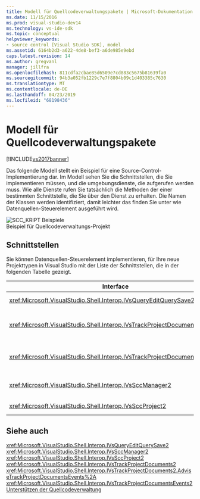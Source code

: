 ```yaml
---
title: Modell für Quellcodeverwaltungspakete | Microsoft-Dokumentation
ms.date: 11/15/2016
ms.prod: visual-studio-dev14
ms.technology: vs-ide-sdk
ms.topic: conceptual
helpviewer_keywords:
- source control [Visual Studio SDK], model
ms.assetid: 6164b2d3-a622-4de8-bef3-a6de985e9ebd
caps.latest.revision: 14
ms.author: gregvanl
manager: jillfra
ms.openlocfilehash: 811cdfa2cbae85d6509e7cd883c5675b81639fa0
ms.sourcegitcommit: 94b3a052fb1229c7e7f8804b09c1d403385c7630
ms.translationtype: MT
ms.contentlocale: de-DE
ms.lasthandoff: 04/23/2019
ms.locfileid: "68198436"
---
```

# <a name="model-for-source-control-packages"></a>Modell für Quellcodeverwaltungspakete
[!INCLUDE[vs2017banner](../../includes/vs2017banner.md)]

Das folgende Modell stellt ein Beispiel für eine Source-Control-Implementierung dar. Im Modell sehen Sie die Schnittstellen, die Sie implementieren müssen, und die umgebungsdienste, die aufgerufen werden muss. Wie alle Dienste rufen Sie tatsächlich die Methoden der einer bestimmten Schnittstelle, die Sie über den Dienst zu erhalten. Die Namen der Klassen werden identifiziert, damit leichter das finden Sie unter wie Datenquellen-Steuerelement ausgeführt wird.  
  
 ![SCC&#95;KRIPT Beispiele](../../extensibility/internals/media/scc-tup.gif "SCC_TUP")  
Beispiel für Quellcodeverwaltungs-Projekt  
  
## <a name="interfaces"></a>Schnittstellen  
 Sie können Datenquellen-Steuerelement implementieren, für Ihre neue Projekttypen in Visual Studio mit der Liste der Schnittstellen, die in der folgenden Tabelle gezeigt.  
  
|Interface|Mit|  
|---------------|---------|  
|<xref:Microsoft.VisualStudio.Shell.Interop.IVsQueryEditQuerySave2>|Wird von Projekten und Editoren ein, bevor Sie sie speichern oder Änderung (geändert)-Dateien. Diese Schnittstelle erfolgt mithilfe der <xref:Microsoft.VisualStudio.Shell.Interop.SVsQueryEditQuerySave> Service.|  
|<xref:Microsoft.VisualStudio.Shell.Interop.IVsTrackProjectDocuments2>|Wird von Projekten für eine Berechtigung zum Hinzufügen, entfernen oder Umbenennen einer Datei oder eines Verzeichnisses aufgerufen. Diese Schnittstelle wird auch von Projekten aufgerufen, zu informieren, dass die Umgebung aus, wenn eine genehmigte hinzufügen, entfernen oder Umbenennen der Aktion abgeschlossen ist. Erfolgt mithilfe der <xref:Microsoft.VisualStudio.Shell.Interop.SVsTrackProjectDocuments> Service.|  
|<xref:Microsoft.VisualStudio.Shell.Interop.IVsTrackProjectDocumentsEvents2>|Durch jede Entität, die registriert wird, um benachrichtigt zu werden, wenn Projekte hinzufügen, umbenennen oder einer Datei oder eines Verzeichnisses entfernen implementiert. Rufen Sie zum Registrieren für die ereignisbenachrichtigung <xref:Microsoft.VisualStudio.Shell.Interop.IVsTrackProjectDocuments2.AdviseTrackProjectDocumentsEvents%2A>.|  
|<xref:Microsoft.VisualStudio.Shell.Interop.IVsSccManager2>|Wird von Projekten, zum Registrieren bei das Quellcodeverwaltungspaket und zum Abrufen von Informationen über Quellcodeverwaltungsstatus aufgerufen. Diese Schnittstelle erfolgt mithilfe der <xref:Microsoft.VisualStudio.Shell.Interop.SVsSccManager> Service.|  
|<xref:Microsoft.VisualStudio.Shell.Interop.IVsSccProject2>|Implementiert das Projekt zum Reagieren auf Anforderungen von Datenquellen-Steuerelement für Informationen zu Dateien und beim Abrufen der Quelle verwaltungseinstellungen, die für die Projektdatei erforderlich.|  
  
## <a name="see-also"></a>Siehe auch  
 <xref:Microsoft.VisualStudio.Shell.Interop.IVsQueryEditQuerySave2>   
 <xref:Microsoft.VisualStudio.Shell.Interop.IVsSccManager2>   
 <xref:Microsoft.VisualStudio.Shell.Interop.IVsSccProject2>   
 <xref:Microsoft.VisualStudio.Shell.Interop.IVsTrackProjectDocuments2>   
 <xref:Microsoft.VisualStudio.Shell.Interop.IVsTrackProjectDocuments2.AdviseTrackProjectDocumentsEvents%2A>   
 <xref:Microsoft.VisualStudio.Shell.Interop.IVsTrackProjectDocumentsEvents2>   
 [Unterstützen der Quellcodeverwaltung](../../extensibility/internals/supporting-source-control.md)
